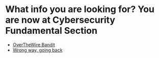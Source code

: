 # What info you are looking for? You are now at Cybersecurity Fundamental Section

- [OverTheWire Bandit](bandit/)
- [Wrong way, going back](../)